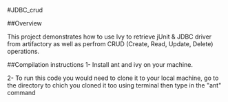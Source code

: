 #JDBC_crud

##Overview

This project demonstrates how to use Ivy to retrieve jUnit & JDBC driver from artifactory as well as perfrom CRUD (Create, Read, Update, Delete) operations.

##Compilation instructions
  1- Install ant and ivy on your machine.
  
  2- To run this code you would need to clone it to your local machine, go to the directory to chich you cloned it too using terminal then type in the "ant" command
